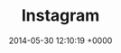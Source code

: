 ---
title: "Instagram"
type: photoshoot
date:   2014-05-30 12:10:19 +0000
colour: "254, 219, 119"
description: "Instagram holds a variety of my photography, mainly shots I've taken while out and about rather than full photo-shoots from my DLSR."
link: "https://www.instagram.com/andrew_leedham/"
class: instagram
---
